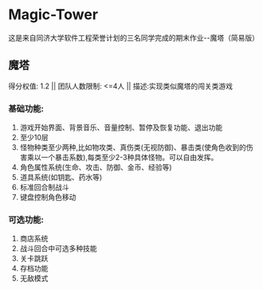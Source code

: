 # Magic-Tower
这是来自同济大学软件工程荣誉计划的三名同学完成的期末作业--魔塔（简易版）
## 魔塔
得分权值: 1.2 || 团队人数限制: <=4人 || 描述:实现类似魔塔的闯关类游戏

### 基础功能:
1. 游戏开始界面、背景音乐、音量控制、暂停及恢复功能、退出功能
2. 至少10层
3. 怪物种类至少两种,比如物攻类、真伤类(无视防御)、暴击类(使角色收到的伤害乘以一个暴击系数),每类至少2-3种具体怪物。可以自由发挥。
4. 角色属性系统(生命、攻击、防御、金币、经验等)
5. 道具系统(如钥匙、药水等)
6. 标准回合制战斗
7. 键盘控制角色移动

### 可选功能:
1. 商店系统
2. 战斗回合中可选多种技能
3. 关卡跳跃
4. 存档功能
5. 无敌模式

